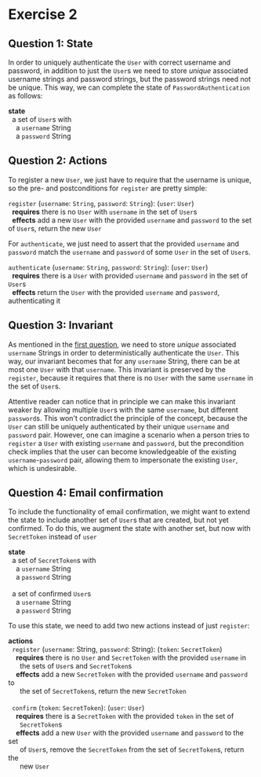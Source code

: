# Exercise 2

## Question 1: State

In order to uniquely authenticate the `User` with correct username and password, in
addition to just the `User`s we need to store *unique* associated username strings
and password strings, but the password strings need not be unique. This way, we can
complete the state of `PasswordAuthentication` as follows:

**state**\
  a set of `User`s with\
    a `username` String\
    a `password` String

## Question 2: Actions

To register a new `User`, we just have to require that the username is unique, so the
pre- and postconditions for `register` are pretty simple:

`register` (`username`: `String`, `password`: `String`): (`user`: `User`)\
  **requires** there is no `User` with `username` in the set of `User`s\
  **effects** add a new `User` with the provided `username` and `password` to the set
   of `User`s, return the new `User`

For `authenticate`, we just need to assert that the provided `username` and `password`
match the `username` and `password` of some `User` in the set of `User`s.

`authenticate` (`username`: `String`, `password`: `String`): (`user`: `User`)\
  **requires** there is a `User` with provided `username` and `password` in the set of
  `User`s\
  **effects** return the `User` with the provided `username` and `password`,
  authenticating it

## Question 3: Invariant

As mentioned in the [first question](#question-1-state), we need to store *unique*
associated `username` Strings in order to deterministically authenticate the `User`.
This way, our invariant becomes that for any `username` String, there can be at most
one `User` with that `username`. This invariant is preserved by the `register`,
because it requires that there is no `User` with the same `username` in the set of
`User`s.

Attentive reader can notice that in principle we can make this invariant weaker by
allowing multiple `User`s with the same `username`, but different `password`s. This
won't contradict the principle of the concept, because the `User` can still be
uniquely authenticated by their unique `username` and `password` pair.  However, one
can imagine a scenario when a person tries to `register` a `User` with existing
`username` and `password`, but the precondition check implies that the user can become
knowledgeable of the existing `username`-`password` pair, allowing them to impersonate
the existing `User`, which is undesirable.

## Question 4: Email confirmation

To include the functionality of email confirmation, we might want to extend the state to
include another set of `User`s that are created, but not yet confirmed. To do this,
we augment the state with another set, but now with `SecretToken` instead of `user`

**state**\
  a set of `SecretToken`s with\
    a `username` String\
    a `password` String\
\
  a set of confirmed `User`s\
    a `username` String\
    a `password` String

To use this state, we need to add two new actions instead of just `register`:

**actions**\
  `register` (`username`: String, `password`: String): (`token`: `SecretToken`)\
    **requires** there is no `User` and `SecretToken` with the provided `username` in\
      the sets of `User`s and `SecretToken`s\
    **effects** add a new `SecretToken` with the provided `username` and `password` to\
      the set of `SecretToken`s, return the new `SecretToken`\
\
  `confirm` (`token`: `SecretToken`): (`user`: `User`)\
    **requires** there is a `SecretToken` with the provided `token` in the set of\
      `SecretToken`s\
    **effects** add a new `User` with the provided `username` and `password` to the set\
      of `User`s, remove the `SecretToken` from the set of `SecretToken`s, return the\
      new `User`
